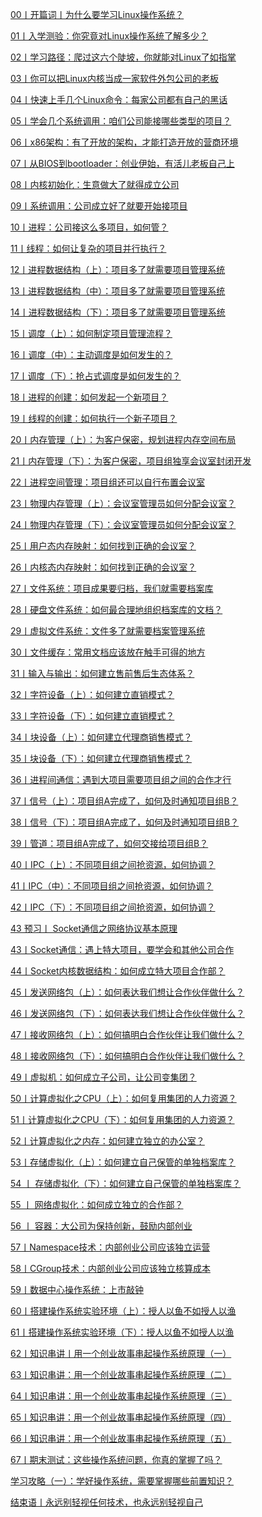 
<a href="./00丨开篇词丨为什么要学习Linux操作系统？.html">00丨开篇词丨为什么要学习Linux操作系统？</a>

<a href="./01丨入学测验：你究竟对Linux操作系统了解多少？.html">01丨入学测验：你究竟对Linux操作系统了解多少？</a>

<a href="./02丨学习路径：爬过这六个陡坡，你就能对Linux了如指掌.html">02丨学习路径：爬过这六个陡坡，你就能对Linux了如指掌</a>

<a href="./03丨你可以把Linux内核当成一家软件外包公司的老板.html">03丨你可以把Linux内核当成一家软件外包公司的老板</a>

<a href="./04丨快速上手几个Linux命令：每家公司都有自己的黑话.html">04丨快速上手几个Linux命令：每家公司都有自己的黑话</a>

<a href="./05丨学会几个系统调用：咱们公司能接哪些类型的项目？.html">05丨学会几个系统调用：咱们公司能接哪些类型的项目？</a>

<a href="./06丨x86架构：有了开放的架构，才能打造开放的营商环境.html">06丨x86架构：有了开放的架构，才能打造开放的营商环境</a>

<a href="./07丨从BIOS到bootloader：创业伊始，有活儿老板自己上.html">07丨从BIOS到bootloader：创业伊始，有活儿老板自己上</a>

<a href="./08丨内核初始化：生意做大了就得成立公司.html">08丨内核初始化：生意做大了就得成立公司</a>

<a href="./09丨系统调用：公司成立好了就要开始接项目.html">09丨系统调用：公司成立好了就要开始接项目</a>

<a href="./10丨进程：公司接这么多项目，如何管？.html">10丨进程：公司接这么多项目，如何管？</a>

<a href="./11丨线程：如何让复杂的项目并行执行？.html">11丨线程：如何让复杂的项目并行执行？</a>

<a href="./12丨进程数据结构（上）：项目多了就需要项目管理系统.html">12丨进程数据结构（上）：项目多了就需要项目管理系统</a>

<a href="./13丨进程数据结构（中）：项目多了就需要项目管理系统.html">13丨进程数据结构（中）：项目多了就需要项目管理系统</a>

<a href="./14丨进程数据结构（下）：项目多了就需要项目管理系统.html">14丨进程数据结构（下）：项目多了就需要项目管理系统</a>

<a href="./15丨调度（上）：如何制定项目管理流程？.html">15丨调度（上）：如何制定项目管理流程？</a>

<a href="./16丨调度（中）：主动调度是如何发生的？.html">16丨调度（中）：主动调度是如何发生的？</a>

<a href="./17丨调度（下）：抢占式调度是如何发生的？.html">17丨调度（下）：抢占式调度是如何发生的？</a>

<a href="./18丨进程的创建：如何发起一个新项目？.html">18丨进程的创建：如何发起一个新项目？</a>

<a href="./19丨线程的创建：如何执行一个新子项目？.html">19丨线程的创建：如何执行一个新子项目？</a>

<a href="./20丨内存管理（上）：为客户保密，规划进程内存空间布局.html">20丨内存管理（上）：为客户保密，规划进程内存空间布局</a>

<a href="./21丨内存管理（下）：为客户保密，项目组独享会议室封闭开发.html">21丨内存管理（下）：为客户保密，项目组独享会议室封闭开发</a>

<a href="./22丨进程空间管理：项目组还可以自行布置会议室.html">22丨进程空间管理：项目组还可以自行布置会议室</a>

<a href="./23丨物理内存管理（上）：会议室管理员如何分配会议室？.html">23丨物理内存管理（上）：会议室管理员如何分配会议室？</a>

<a href="./24丨物理内存管理（下）：会议室管理员如何分配会议室？.html">24丨物理内存管理（下）：会议室管理员如何分配会议室？</a>

<a href="./25丨用户态内存映射：如何找到正确的会议室？.html">25丨用户态内存映射：如何找到正确的会议室？</a>

<a href="./26丨内核态内存映射：如何找到正确的会议室？.html">26丨内核态内存映射：如何找到正确的会议室？</a>

<a href="./27丨文件系统：项目成果要归档，我们就需要档案库.html">27丨文件系统：项目成果要归档，我们就需要档案库</a>

<a href="./28丨硬盘文件系统：如何最合理地组织档案库的文档？.html">28丨硬盘文件系统：如何最合理地组织档案库的文档？</a>

<a href="./29丨虚拟文件系统：文件多了就需要档案管理系统.html">29丨虚拟文件系统：文件多了就需要档案管理系统</a>

<a href="./30丨文件缓存：常用文档应该放在触手可得的地方.html">30丨文件缓存：常用文档应该放在触手可得的地方</a>

<a href="./31丨输入与输出：如何建立售前售后生态体系？.html">31丨输入与输出：如何建立售前售后生态体系？</a>

<a href="./32丨字符设备（上）：如何建立直销模式？.html">32丨字符设备（上）：如何建立直销模式？</a>

<a href="./33丨字符设备（下）：如何建立直销模式？.html">33丨字符设备（下）：如何建立直销模式？</a>

<a href="./34丨块设备（上）：如何建立代理商销售模式？.html">34丨块设备（上）：如何建立代理商销售模式？</a>

<a href="./35丨块设备（下）：如何建立代理商销售模式？.html">35丨块设备（下）：如何建立代理商销售模式？</a>

<a href="./36丨进程间通信：遇到大项目需要项目组之间的合作才行.html">36丨进程间通信：遇到大项目需要项目组之间的合作才行</a>

<a href="./37丨信号（上）：项目组A完成了，如何及时通知项目组B？.html">37丨信号（上）：项目组A完成了，如何及时通知项目组B？</a>

<a href="./38丨信号（下）：项目组A完成了，如何及时通知项目组B？.html">38丨信号（下）：项目组A完成了，如何及时通知项目组B？</a>

<a href="./39丨管道：项目组A完成了，如何交接给项目组B？.html">39丨管道：项目组A完成了，如何交接给项目组B？</a>

<a href="./40丨IPC（上）：不同项目组之间抢资源，如何协调？.html">40丨IPC（上）：不同项目组之间抢资源，如何协调？</a>

<a href="./41丨IPC（中）：不同项目组之间抢资源，如何协调？.html">41丨IPC（中）：不同项目组之间抢资源，如何协调？</a>

<a href="./42丨IPC（下）：不同项目组之间抢资源，如何协调？.html">42丨IPC（下）：不同项目组之间抢资源，如何协调？</a>

<a href="./43 预习丨 Socket通信之网络协议基本原理.html">43 预习丨 Socket通信之网络协议基本原理</a>

<a href="./43丨Socket通信：遇上特大项目，要学会和其他公司合作.html">43丨Socket通信：遇上特大项目，要学会和其他公司合作</a>

<a href="./44丨Socket内核数据结构：如何成立特大项目合作部？.html">44丨Socket内核数据结构：如何成立特大项目合作部？</a>

<a href="./45丨发送网络包（上）：如何表达我们想让合作伙伴做什么？.html">45丨发送网络包（上）：如何表达我们想让合作伙伴做什么？</a>

<a href="./46丨发送网络包（下）：如何表达我们想让合作伙伴做什么？.html">46丨发送网络包（下）：如何表达我们想让合作伙伴做什么？</a>

<a href="./47丨接收网络包（上）：如何搞明白合作伙伴让我们做什么？ .html">47丨接收网络包（上）：如何搞明白合作伙伴让我们做什么？ </a>

<a href="./48丨接收网络包（下）：如何搞明白合作伙伴让我们做什么？.html">48丨接收网络包（下）：如何搞明白合作伙伴让我们做什么？</a>

<a href="./49丨虚拟机：如何成立子公司，让公司变集团？.html">49丨虚拟机：如何成立子公司，让公司变集团？</a>

<a href="./50丨计算虚拟化之CPU（上）：如何复用集团的人力资源？.html">50丨计算虚拟化之CPU（上）：如何复用集团的人力资源？</a>

<a href="./51丨计算虚拟化之CPU（下）：如何复用集团的人力资源？.html">51丨计算虚拟化之CPU（下）：如何复用集团的人力资源？</a>

<a href="./52丨计算虚拟化之内存：如何建立独立的办公室？.html">52丨计算虚拟化之内存：如何建立独立的办公室？</a>

<a href="./53丨存储虚拟化（上）：如何建立自己保管的单独档案库？.html">53丨存储虚拟化（上）：如何建立自己保管的单独档案库？</a>

<a href="./54 丨 存储虚拟化（下）：如何建立自己保管的单独档案库？.html">54 丨 存储虚拟化（下）：如何建立自己保管的单独档案库？</a>

<a href="./55 丨 网络虚拟化：如何成立独立的合作部？.html">55 丨 网络虚拟化：如何成立独立的合作部？</a>

<a href="./56 丨 容器：大公司为保持创新，鼓励内部创业.html">56 丨 容器：大公司为保持创新，鼓励内部创业</a>

<a href="./57丨Namespace技术：内部创业公司应该独立运营.html">57丨Namespace技术：内部创业公司应该独立运营</a>

<a href="./58丨CGroup技术：内部创业公司应该独立核算成本.html">58丨CGroup技术：内部创业公司应该独立核算成本</a>

<a href="./59丨数据中心操作系统：上市敲钟.html">59丨数据中心操作系统：上市敲钟</a>

<a href="./60丨搭建操作系统实验环境（上）：授人以鱼不如授人以渔.html">60丨搭建操作系统实验环境（上）：授人以鱼不如授人以渔</a>

<a href="./61丨搭建操作系统实验环境（下）：授人以鱼不如授人以渔.html">61丨搭建操作系统实验环境（下）：授人以鱼不如授人以渔</a>

<a href="./62丨知识串讲丨用一个创业故事串起操作系统原理（一）.html">62丨知识串讲丨用一个创业故事串起操作系统原理（一）</a>

<a href="./63丨知识串讲：用一个创业故事串起操作系统原理（二）.html">63丨知识串讲：用一个创业故事串起操作系统原理（二）</a>

<a href="./64丨知识串讲：用一个创业故事串起操作系统原理（三）.html">64丨知识串讲：用一个创业故事串起操作系统原理（三）</a>

<a href="./65丨知识串讲：用一个创业故事串起操作系统原理（四）.html">65丨知识串讲：用一个创业故事串起操作系统原理（四）</a>

<a href="./66丨知识串讲：用一个创业故事串起操作系统原理（五）.html">66丨知识串讲：用一个创业故事串起操作系统原理（五）</a>

<a href="./67丨期末测试：这些操作系统问题，你真的掌握了吗？.html">67丨期末测试：这些操作系统问题，你真的掌握了吗？</a>

<a href="./学习攻略（一）：学好操作系统，需要掌握哪些前置知识？.html">学习攻略（一）：学好操作系统，需要掌握哪些前置知识？</a>

<a href="./结束语丨永远别轻视任何技术，也永远别轻视自己.html">结束语丨永远别轻视任何技术，也永远别轻视自己</a>
